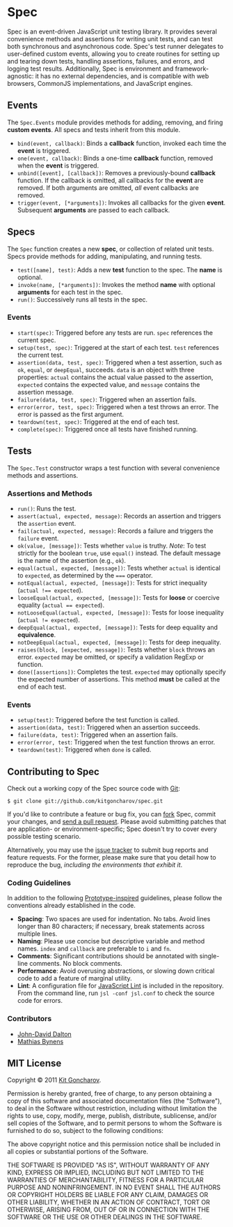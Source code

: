 Spec
====

Spec is an event-driven JavaScript unit testing library. It provides several convenience methods and assertions for writing unit tests, and can test both synchronous and asynchronous code. Spec's test runner delegates to user-defined custom events, allowing you to create routines for setting up and tearing down tests, handling assertions, failures, and errors, and logging test results. Additionally, Spec is environment and framework-agnostic: it has no external dependencies, and is compatible with web browsers, CommonJS implementations, and JavaScript engines.

## Events

The `Spec.Events` module provides methods for adding, removing, and firing **custom events**. All specs and tests inherit from this module.

- `bind(event, callback)`: Binds a **callback** function, invoked each time the **event** is triggered.
- `one(event, callback)`: Binds a one-time **callback** function, removed when the **event** is triggered.
- `unbind([event], [callback])`: Removes a previously-bound **callback** function. If the callback is omitted, all callbacks for the **event** are removed. If both arguments are omitted, *all* event callbacks are removed.
- `trigger(event, [*arguments])`: Invokes all callbacks for the given **event**. Subsequent **arguments** are passed to each callback.

## Specs

The `Spec` function creates a new **spec**, or collection of related unit tests. Specs provide methods for adding, manipulating, and running tests.

- `test([name], test)`: Adds a new **test** function to the spec. The **name** is optional.
- `invoke(name, [*arguments])`: Invokes the method **name** with optional **arguments** for each test in the spec.
- `run()`: Successively runs all tests in the spec.

### Events

- `start(spec)`: Triggered before any tests are run. `spec` references the current spec.
- `setup(test, spec)`: Triggered at the start of each test. `test` references the current test.
- `assertion(data, test, spec)`: Triggered when a test assertion, such as `ok`, `equal`, or `deepEqual`, succeeds. `data` is an object with three properties: `actual` contains the actual value passed to the assertion, `expected` contains the expected value, and `message` contains the assertion message.
- `failure(data, test, spec)`: Triggered when an assertion fails.
- `error(error, test, spec)`: Triggered when a test throws an error. The error is passed as the first argument.
- `teardown(test, spec)`: Triggered at the end of each test.
- `complete(spec)`: Triggered once all tests have finished running.

## Tests

The `Spec.Test` constructor wraps a test function with several convenience methods and assertions.

### Assertions and Methods

- `run()`: Runs the test.
- `assert(actual, expected, message)`: Records an assertion and triggers the `assertion` event.
- `fail(actual, expected, message)`: Records a failure and triggers the `failure` event.
- `ok(value, [message])`: Tests whether `value` is truthy. *Note*: To test strictly for the boolean `true`, use `equal()` instead. The default message is the name of the assertion (e.g., `ok`).
- `equal(actual, expected, [message])`: Tests whether `actual` is identical to `expected`, as determined by the `===` operator.
- `notEqual(actual, expected, [message])`: Tests for strict inequality (`actual !== expected`).
- `looseEqual(actual, expected, [message])`: Tests for **loose** or coercive equality (`actual == expected`).
- `notLooseEqual(actual, expected, [message])`: Tests for loose inequality (`actual != expected`).
- `deepEqual(actual, expected, [message])`: Tests for deep equality and **equivalence**.
- `notDeepEqual(actual, expected, [message])`: Tests for deep inequality.
- `raises(block, [expected, message])`: Tests whether `block` throws an error. `expected` may be omitted, or specify a validation RegExp or function.
- `done([assertions])`: Completes the test. `expected` may optionally specify the expected number of assertions. This method **must** be called at the end of each test.

### Events

- `setup(test)`: Triggered before the test function is called.
- `assertion(data, test)`: Triggered when an assertion succeeds.
- `failure(data, test)`: Triggered when an assertion fails.
- `error(error, test`: Triggered when the test function throws an error.
- `teardown(test)`: Triggered when `done` is called.

## Contributing to Spec

Check out a working copy of the Spec source code with [Git](http://git-scm.com):

    $ git clone git://github.com/kitgoncharov/spec.git

If you'd like to contribute a feature or bug fix, you can [fork](http://help.github.com/forking) Spec, commit your changes, and [send a pull request](http://help.github.com/pull-requests). Please avoid submitting patches that are application- or environment-specific; Spec doesn't try to cover every possible testing scenario.

Alternatively, you may use the [issue tracker](http://github.com/kitgoncharov/spec/issues) to submit bug reports and feature requests. For the former, please make sure that you detail how to reproduce the bug, *including the environments that exhibit it*.

### Coding Guidelines

In addition to the following [Prototype-inspired](http://prototypejs.org/contribute) guidelines, please follow the conventions already established in the code.

- **Spacing**: Two spaces are used for indentation. No tabs. Avoid lines longer than 80 characters; if necessary, break statements across multiple lines.
- **Naming**: Please use concise but descriptive variable and method names. `index` and `callback` are preferable to `i` and `fn`.
- **Comments**: Significant contributions should be annotated with single-line comments. No block comments.
- **Performance**: Avoid overusing abstractions, or slowing down critical code to add a feature of marginal utility.
- **Lint**: A configuration file for [JavaScript Lint](http://javascriptlint.com) is included in the repository. From the command line, run `jsl -conf jsl.conf` to check the source code for errors.

### Contributors

* [John-David Dalton](http://allyoucanleet.com)
* [Mathias Bynens](http://mathiasbynens.be)

## MIT License

Copyright &copy; 2011 [Kit Goncharov](http://kitgoncharov.github.com).

Permission is hereby granted, free of charge, to any person obtaining a copy of this software and associated documentation files (the "Software"), to deal in the Software without restriction, including without limitation the rights to use, copy, modify, merge, publish, distribute, sublicense, and/or sell copies of the Software, and to permit persons to whom the Software is furnished to do so, subject to the following conditions:

The above copyright notice and this permission notice shall be included in all copies or substantial portions of the Software.

THE SOFTWARE IS PROVIDED "AS IS", WITHOUT WARRANTY OF ANY KIND, EXPRESS OR IMPLIED, INCLUDING BUT NOT LIMITED TO THE WARRANTIES OF MERCHANTABILITY, FITNESS FOR A PARTICULAR PURPOSE AND NONINFRINGEMENT. IN NO EVENT SHALL THE AUTHORS OR COPYRIGHT HOLDERS BE LIABLE FOR ANY CLAIM, DAMAGES OR OTHER LIABILITY, WHETHER IN AN ACTION OF CONTRACT, TORT OR OTHERWISE, ARISING FROM, OUT OF OR IN CONNECTION WITH THE SOFTWARE OR THE USE OR OTHER DEALINGS IN THE SOFTWARE.